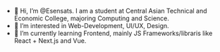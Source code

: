- 👋 Hi, I’m @Esensats. I am a student at Central Asian Technical and Economic College, majoring Computing and Science.
- 👀 I’m interested in Web-Development, UI/UX, Design.
- 🌱 I’m currently learning Frontend, mainly JS Frameworks/libraris like React + Next.js and Vue.

<!---
Esensats/Esensats is a ✨ special ✨ repository because its `README.md` (this file) appears on your GitHub profile.
You can click the Preview link to take a look at your changes.
--->
